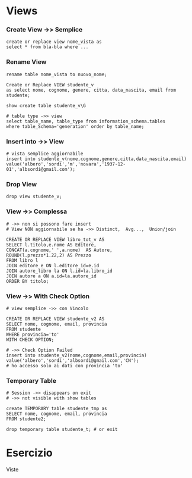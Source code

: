 # Views
### Create View ->> Semplice
    create or replace view nome_vista as 
    select * from bla-bla where ...

### Rename View
    rename table nome_vista to nuovo_nome;

    Create or Replace VIEW studente_v 
    as select nome, cognome, genere, citta, data_nascita, email from studente;

    show create table studente_v\G  

    # table type ->> view
    select table_name, table_type from information_schema.tables 
    where table_Schema='generation' order by table_name;

### Insert into ->> View
    # vista semplice aggiornabile
    insert into studente_v(nome,cognome,genere,citta,data_nascita,email)
    value('albero','sordi','m','novara','1937-12-01','albsordi@gmail.com');


### Drop View
    drop view studente_v;

### View ->> Complessa
    # ->> non si possono fare insert
    # View NON aggiornabile se ha ->> Distinct,  Avg...,  Union/join

    CREATE OR REPLACE VIEW libro_tot_v AS 
    SELECT l.titolo,e.nome AS Editore, 
    CONCAT(a.cognome,' ',a.nome)  AS Autore, 
    ROUND(l.prezzo*1.22,2) AS Prezzo
    FROM libro l
    JOIN editore e ON l.editore_id=e.id
    JOIN autore_libro la ON l.id=la.libro_id
    JOIN autore a ON a.id=la.autore_id
    ORDER BY titolo;

### View ->> With Check Option
    # view semplice ->> con Vincolo

    CREATE OR REPLACE VIEW studente_v2 AS
    SELECT nome, cognome, email, provincia
    FROM studente
    WHERE provincia='to'
    WITH CHECK OPTION;

    # ->> Check Option Failed
    insert into studente_v2(nome,cognome,email,provincia)
    value('albero','sordi','albsordi@gmail.com','CN');
    # ho accesso solo ai dati con provincia 'to'

### Temporary Table
    # Session ->> disappears on exit 
    # ->> not visible with show tables
    
    create TEMPORARY table studente_tmp as 
    SELECT nome, cognome, email, provincia
    FROM studente2;

    drop temporary table studente_t; # or exit

# Esercizio
Viste